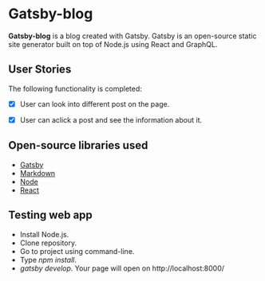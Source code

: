# Gatsby-blog

**Gatsby-blog** is a blog created with Gatsby. Gatsby is an open-source static site generator 
built on top of Node.js using React and GraphQL. 

## User Stories

The following functionality is completed:

- [x] User can look into different post on the page.
- [x] User can aclick a post and see the information about it.


## Open-source libraries used

- [Gatsby](https://www.gatsbyjs.com/)
- [Markdown](https://www.markdownguide.org/)
- [Node](https://nodejs.org/en/)
- [React](https://reactjs.org/)

## Testing web app

- Install Node.js.
- Clone repository.
- Go to project using command-line.
- Type *npm install*.
- *gatsby develop*.
Your page will open on http://localhost:8000/
